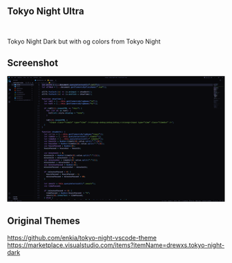 ## Tokyo Night Ultra

<br>

Tokyo Night Dark but with og colors from Tokyo Night

## Screenshot

![Screenshot - Tokyo Night Ultra](https://raw.githubusercontent.com/huanamigo/tokyo-night-ultra/main/tokyo%20night.png)

## Original Themes

https://github.com/enkia/tokyo-night-vscode-theme
https://marketplace.visualstudio.com/items?itemName=drewxs.tokyo-night-dark
